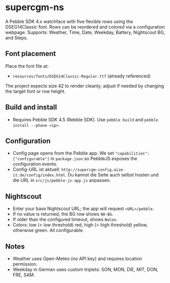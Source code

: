# supercgm-ns

A Pebble SDK 4.x watchface with five flexible rows using the DSEG14Classic font. Rows can be reordered and colored via a configuration webpage. Supports: Weather, Time, Date, Weekday, Battery, Nightscout BG, and Steps.

## Font placement
Place the font file at:
- `resources/fonts/DSEG14Classic-Regular.ttf` (already referenced)

The project expects size 42 to render cleanly; adjust if needed by changing the target font or row height.

## Build and install
- Requires Pebble SDK 4.5 (Rebble SDK). Use `pebble build` and `pebble install --phone <ip>`.

## Configuration
- Config page opens from the Pebble app. We set `"capabilities": ["configurable"]` in `package.json` so PebbleJS exposes the configuration events.
- Config-URL ist aktuell: `http://supercgm-config.aize-it.de/config/index.html`. Du kannst die Seite auch selbst hosten und die URL in `src/js/pebble-js-app.js` anpassen.

## Nightscout
- Enter your base Nightscout URL; the app will request `<URL>/pebble`.
- If no value is returned, the BG row shows `NO-BG`.
- If older than the configured timeout, shows `NoCon`.
- Colors: low (< low threshold) red, high (> high threshold) yellow, otherwise green. All configurable.

## Notes
- Weather uses Open-Meteo (no API key) and requires location permission.
- Weekday in German uses custom triplets: SON, MON, DIE, MIT, DON, FRE, SAM.